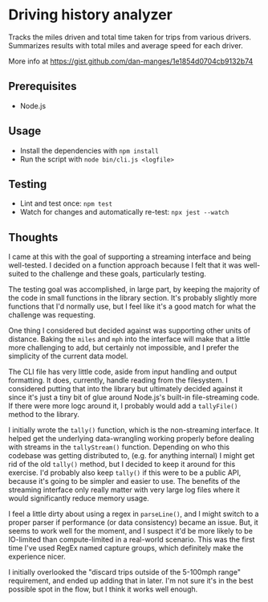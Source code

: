 # Driving history analyzer
Tracks the miles driven and total time taken for trips from various drivers. 
Summarizes results with total miles and average speed for each driver.

More info at https://gist.github.com/dan-manges/1e1854d0704cb9132b74

## Prerequisites

* Node.js

## Usage

* Install the dependencies with `npm install`
* Run the script with `node bin/cli.js <logfile>`

## Testing

* Lint and test once: `npm test`
* Watch for changes and automatically re-test: `npx jest --watch`

## Thoughts

I came at this with the goal of supporting a streaming interface and being well-tested. 
I decided on a function approach because I felt that it was well-suited to the challenge and these goals, particularly testing.

The testing goal was accomplished, in large part, by keeping the majority of the code in small functions in the library section.
It's probably slightly more functions that I'd normally use, but I feel like it's a good match for what the challenge was requesting.

One thing I considered but decided against was supporting other units of distance. 
Baking the `miles` and `mph` into the interface will make that a little more challenging to add, but certainly not impossible, and I prefer the simplicity of the current data model.

The CLI file has very little code, aside from input handling and output formatting. 
It does, currently, handle reading from the filesystem.
I considered putting that into the library but ultimately decided against it since it's just a tiny bit of glue around Node.js's built-in file-streaming code.
If there were more logc around it, I probably would add a `tallyFile()` method to the library.

I initially wrote the `tally()` function, which is the non-streaming interface. 
It helped get the underlying data-wrangling working properly before dealing with streams in the `tallyStream()` function.
Depending on who this codebase was getting distributed to, (e.g. for anything internal) I might get rid of the old `tally()` method, but I decided to keep it around for this exercise. 
I'd probably also keep `tally()` if this were to be a public API, because it's going to be simpler and easier to use.
The benefits of the streaming interface only really matter with very large log files where it would significantly reduce memory usage.

I feel a little dirty about using a regex in `parseLine()`, and I might switch to a proper parser if performance (or data consistency) became an issue. 
But, it seems to work well for the moment, and I suspect it'd be more likely to be IO-limited than compute-limited in a real-world scenario.
This was the first time I've used RegEx named capture groups, which definitely make the experience nicer.

I initially overlooked the "discard trips outside of the 5-100mph range" requirement, and ended up adding that in later. 
I'm not sure it's in the best possible spot in the flow, but I think it works well enough.